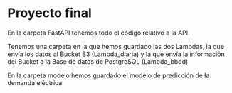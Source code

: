 # Proyecto final

En la carpeta FastAPI tenemos todo el código relativo a la API. 

Tenemos una carpeta en la que hemos guardado las dos Lambdas, la que envía los datos al Bucket S3 (Lambda_diaria) y la que envía la información del Bucket a la Base de datos de PostgreSQL (Lambda_bbdd)

En la carpeta modelo hemos guardado el modelo de predicción de la demanda eléctrica
#
